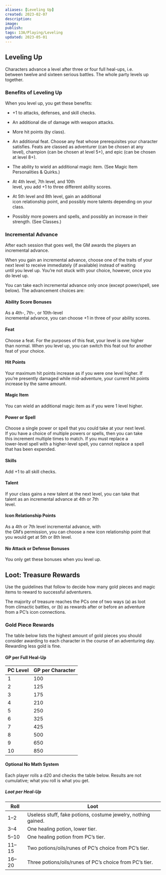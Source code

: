 ```yaml
---
aliases: [Leveling Up]
created: 2023-02-07
description: 
image: 
publish: 
tags: 13A/Playing/Leveling
updated: 2023-05-01
---
```


## Leveling Up

Characters advance a level after three or four full heal-ups, i.e.  
between twelve and sixteen serious battles. The whole party levels up  
together.

### Benefits of Leveling Up

When you level up, you get these benefits:

- +1 to attacks, defenses, and skill checks.

- An additional die of damage with weapon attacks.

- More hit points (by class).

- An additional feat. Choose any feat whose prerequisites your character  
  satisfies. Feats are classed as adventurer (can be chosen at any  
  level), champion (can be chosen at level 5+), and epic (can be chosen  
  at level 8+).

- The ability to wield an additional magic item. (See Magic Item  
  Personalities & Quirks.)

- At 4th level, 7th level, and 10th  
  level, you add +1 to three different ability scores.

- At 5th level and 8th level, gain an additional  
  icon relationship point, and possibly more talents depending on your  
  class.

- Possibly more powers and spells, and possibly an increase in their  
  strength. (See Classes.)

### Incremental Advance

After each session that goes well, the GM awards the players an  
incremental advance.

When you gain an incremental advance, choose one of the traits of your  
next level to receive immediately (if available) instead of waiting  
until you level up. You’re not stuck with your choice, however, once you  
do level up.

You can take each incremental advance only once (except power/spell, see  
below). The advancement choices are:

#### Ability Score Bonuses

As a 4th-, 7th-, or 10th-level  
incremental advance, you can choose +1 in three of your ability scores.

#### Feat

Choose a feat. For the purposes of this feat, your level is one higher  
than normal. When you level up, you can switch this feat out for another  
feat of your choice.

#### Hit Points

Your maximum hit points increase as if you were one level higher. If  
you’re presently damaged while mid-adventure, your current hit points  
increase by the same amount.

#### Magic Item

You can wield an additional magic item as if you were 1 level higher.

#### Power or Spell

Choose a single power or spell that you could take at your next level.  
If you have a choice of multiple powers or spells, then you can take  
this increment multiple times to match. If you must replace a  
lower-level spell with a higher-level spell, you cannot replace a spell  
that has been expended.

#### Skills

Add +1 to all skill checks.

#### Talent

If your class gains a new talent at the next level, you can take that  
talent as an incremental advance at 4th or 7th  
level.

#### Icon Relationship Points

As a 4th or 7th level incremental advance, with  
the GM’s permission, you can choose a new icon relationship point that  
you would get at 5th or 8th level.

#### No Attack or Defense Bonuses

You only get these bonuses when you level up.

## Loot: Treasure Rewards

Use the guidelines that follow to decide how many gold pieces and magic  
items to reward to successful adventurers.

The majority of treasure reaches the PCs one of two ways (a) as loot  
from climactic battles, or (b) as rewards after or before an adventure  
from a PC’s icon connections.

### Gold Piece Rewards

The table below lists the highest amount of gold pieces you should  
consider awarding to each character in the course of an adventuring day.  
Rewarding less gold is fine.

#### GP per Full Heal-Up

| PC Level | GP per Character |
|----------|------------------|
| 1        | 100              |
| 2        | 125              |
| 3        | 175              |
| 4        | 210              |
| 5        | 250              |
| 6        | 325              |
| 7        | 425              |
| 8        | 500              |
| 9        | 650              |
| 10       | 850              |

#### Optional No Math System

Each player rolls a d20 and checks the table below. Results are not  
cumulative; what you roll is what you get.

##### Loot per Heal-Up

| Roll  | Loot                                                          |
|-------|---------------------------------------------------------------|
| 1–2   | Useless stuff, fake potions, costume jewelry, nothing gained. |
| 3–4   | One healing potion, lower tier.                               |
| 5–10  | One healing potion from PC’s tier.                            |
| 11–15 | Two potions/oils/runes of PC’s choice from PC’s tier.         |
| 16–20 | Three potions/oils/runes of PC’s choice from PC’s tier.       |
